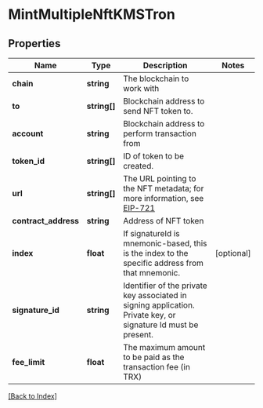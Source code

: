 # MintMultipleNftKMSTron

## Properties

Name | Type | Description | Notes
------------ | ------------- | ------------- | -------------
**chain** | **string** | The blockchain to work with |
**to** | **string[]** | Blockchain address to send NFT token to. |
**account** | **string** | Blockchain address to perform transaction from |
**token_id** | **string[]** | ID of token to be created. |
**url** | **string[]** | The URL pointing to the NFT metadata; for more information, see <a href="https://eips.ethereum.org/EIPS/eip-721#specification" target="_blank">EIP-721</a> |
**contract_address** | **string** | Address of NFT token |
**index** | **float** | If signatureId is mnemonic-based, this is the index to the specific address from that mnemonic. | [optional]
**signature_id** | **string** | Identifier of the private key associated in signing application. Private key, or signature Id must be present. |
**fee_limit** | **float** | The maximum amount to be paid as the transaction fee (in TRX) |

[[Back to Index]](../index.md)

